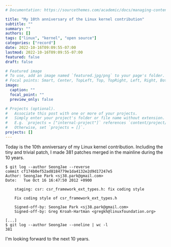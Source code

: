```yaml
---
# Documentation: https://sourcethemes.com/academic/docs/managing-content/

title: "My 10th anniversary of the Linux kernel contribution"
subtitle: ""
summary: ""
authors: []
tags: ["linux", "kernel", "open source"]
categories: ["record"]
date: 2022-10-16T09:09:55-07:00
lastmod: 2022-10-16T09:09:55-07:00
featured: false
draft: false

# Featured image
# To use, add an image named `featured.jpg/png` to your page's folder.
# Focal points: Smart, Center, TopLeft, Top, TopRight, Left, Right, BottomLeft, Bottom, BottomRight.
image:
  caption: ""
  focal_point: ""
  preview_only: false

# Projects (optional).
#   Associate this post with one or more of your projects.
#   Simply enter your project's folder or file name without extension.
#   E.g. `projects = ["internal-project"]` references `content/project/deep-learning/index.md`.
#   Otherwise, set `projects = []`.
projects: []
---
```


Today is the 10th anniversary of my Linux kernel contribution. Including the
tiny and trivial patch, I made 381 patches merged in the mainline during the 10
years.


```
$ git log --author SeongJae --reverse
commit cf174b0ef52ad8184779e1da4132e2d9d17247e5
Author: SeongJae Park <sj38.park@gmail.com>
Date:   Tue Oct 16 16:47:50 2012 +0900

    staging: csr: csr_framework_ext_types.h: fix coding style

    Fix coding style of csr_framework_ext_types.h
        
    Signed-off-by: SeongJae Park <sj38.park@gmail.com>
    Signed-off-by: Greg Kroah-Hartman <gregkh@linuxfoundation.org>

[...]
$ git log --author SeongJae --oneline | wc -l
381
```

I'm looking forward to the next 10 years.
